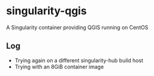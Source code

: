 # singularity-qgis

A Singularity container providing QGIS running on CentOS

## Log

* Trying again on a different singularity-hub build host
* Trying with an 8GiB container image

